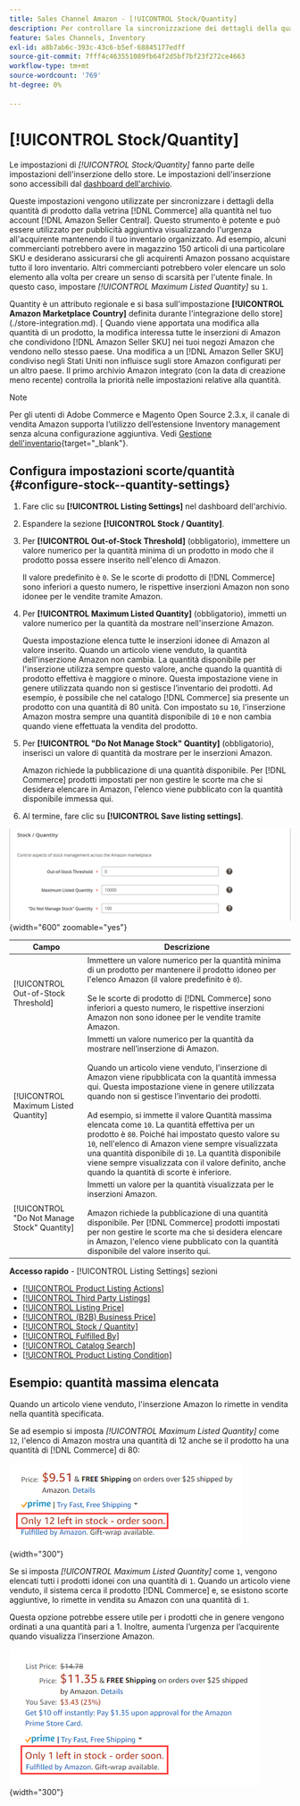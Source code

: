 ```yaml
---
title: Sales Channel Amazon - [!UICONTROL Stock/Quantity]
description: Per controllare la sincronizzazione dei dettagli della quantità di prodotto dal tuo archivio Commerce al tuo account [!DNL Amazon Seller Central] , aggiorna le impostazioni Stock/Quantità.
feature: Sales Channels, Inventory
exl-id: a8b7ab6c-393c-43c6-b5ef-68845177edff
source-git-commit: 7fff4c463551089fb64f2d5bf7bf23f272ce4663
workflow-type: tm+mt
source-wordcount: '769'
ht-degree: 0%

---
```


# [!UICONTROL Stock/Quantity]

Le impostazioni di *[!UICONTROL Stock/Quantity]* fanno parte delle impostazioni dell&#39;inserzione dello store. Le impostazioni dell&#39;inserzione sono accessibili dal [dashboard dell&#39;archivio](./amazon-store-dashboard.md).

Queste impostazioni vengono utilizzate per sincronizzare i dettagli della quantità di prodotto dalla vetrina [!DNL Commerce] alla quantità nel tuo account [!DNL Amazon Seller Central]. Questo strumento è potente e può essere utilizzato per pubblicità aggiuntiva visualizzando l&#39;urgenza all&#39;acquirente mantenendo il tuo inventario organizzato. Ad esempio, alcuni commercianti potrebbero avere in magazzino 150 articoli di una particolare SKU e desiderano assicurarsi che gli acquirenti Amazon possano acquistare tutto il loro inventario. Altri commercianti potrebbero voler elencare un solo elemento alla volta per creare un senso di scarsità per l&#39;utente finale. In questo caso, impostare *[!UICONTROL Maximum Listed Quantity]* su `1`.

Quantity è un attributo regionale e si basa sull&#39;impostazione **[!UICONTROL Amazon Marketplace Country]** definita durante l&#39;integrazione dello store](./store-integration.md). [ Quando viene apportata una modifica alla quantità di un prodotto, la modifica interessa tutte le inserzioni di Amazon che condividono [!DNL Amazon Seller SKU] nei tuoi negozi Amazon che vendono nello stesso paese. Una modifica a un [!DNL Amazon Seller SKU] condiviso negli Stati Uniti non influisce sugli store Amazon configurati per un altro paese. Il primo archivio Amazon integrato (con la data di creazione meno recente) controlla la priorità nelle impostazioni relative alla quantità.

>[!NOTE]
>
>Per gli utenti di Adobe Commerce e Magento Open Source 2.3.x, il canale di vendita Amazon supporta l’utilizzo dell’estensione Inventory management senza alcuna configurazione aggiuntiva. Vedi [Gestione dell&#39;inventario](https://docs.magento.com/user-guide/v2.3/catalog/inventory-management.html){target="_blank"}.

## Configura impostazioni scorte/quantità {#configure-stock--quantity-settings}

1. Fare clic su **[!UICONTROL Listing Settings]** nel dashboard dell&#39;archivio.

1. Espandere la sezione **[!UICONTROL Stock / Quantity]**.

1. Per **[!UICONTROL Out-of-Stock Threshold]** (obbligatorio), immettere un valore numerico per la quantità minima di un prodotto in modo che il prodotto possa essere inserito nell&#39;elenco di Amazon.

   Il valore predefinito è `0`. Se le scorte di prodotto di [!DNL Commerce] sono inferiori a questo numero, le rispettive inserzioni Amazon non sono idonee per le vendite tramite Amazon.

1. Per **[!UICONTROL Maximum Listed Quantity]** (obbligatorio), immetti un valore numerico per la quantità da mostrare nell&#39;inserzione Amazon.

   Questa impostazione elenca tutte le inserzioni idonee di Amazon al valore inserito. Quando un articolo viene venduto, la quantità dell&#39;inserzione Amazon non cambia. La quantità disponibile per l&#39;inserzione utilizza sempre questo valore, anche quando la quantità di prodotto effettiva è maggiore o minore. Questa impostazione viene in genere utilizzata quando non si gestisce l’inventario dei prodotti. Ad esempio, è possibile che nel catalogo [!DNL Commerce] sia presente un prodotto con una quantità di 80 unità. Con impostato su `10`, l&#39;inserzione Amazon mostra sempre una quantità disponibile di `10` e non cambia quando viene effettuata la vendita del prodotto.

1. Per **[!UICONTROL "Do Not Manage Stock" Quantity]** (obbligatorio), inserisci un valore di quantità da mostrare per le inserzioni Amazon.

   Amazon richiede la pubblicazione di una quantità disponibile. Per [!DNL Commerce] prodotti impostati per non gestire le scorte ma che si desidera elencare in Amazon, l&#39;elenco viene pubblicato con la quantità disponibile immessa qui.

1. Al termine, fare clic su **[!UICONTROL Save listing settings]**.

![Impostazioni magazzino/quantità](assets/amazon-stock-quantity.png){width="600" zoomable="yes"}

| Campo | Descrizione |
|---------------------------------------------|--------------------------------------------------------------------------------------------------------------------------------------------------------------------------------------------------------------------------------------------------------------------------------------------------------------------------------------------------------------------------------------------------------------------------------------------------------------------------------------------------------------------------------------------------------------------------------------------------|
| [!UICONTROL Out-of-Stock Threshold] | Immettere un valore numerico per la quantità minima di un prodotto per mantenere il prodotto idoneo per l&#39;elenco Amazon (il valore predefinito è `0`).<br><br>Se le scorte di prodotto di [!DNL Commerce] sono inferiori a questo numero, le rispettive inserzioni Amazon non sono idonee per le vendite tramite Amazon. |
| [!UICONTROL Maximum Listed Quantity] | Immetti un valore numerico per la quantità da mostrare nell’inserzione di Amazon.<br><br>Quando un articolo viene venduto, l&#39;inserzione di Amazon viene ripubblicata con la quantità immessa qui. Questa impostazione viene in genere utilizzata quando non si gestisce l’inventario dei prodotti.<br><br>Ad esempio, si immette il valore Quantità massima elencata come `10`. La quantità effettiva per un prodotto è `80`. Poiché hai impostato questo valore su `10`, nell&#39;elenco di Amazon viene sempre visualizzata una quantità disponibile di `10`. La quantità disponibile viene sempre visualizzata con il valore definito, anche quando la quantità di scorte è inferiore. |
| [!UICONTROL "Do Not Manage Stock" Quantity] | Immetti un valore per la quantità visualizzata per le inserzioni Amazon.<br><br>Amazon richiede la pubblicazione di una quantità disponibile. Per [!DNL Commerce] prodotti impostati per non gestire le scorte ma che si desidera elencare in Amazon, l&#39;elenco viene pubblicato con la quantità disponibile del valore inserito qui. |

**Accesso rapido** - [!UICONTROL Listing Settings] sezioni

- [[!UICONTROL Product Listing Actions]](./product-listing-actions.md)
- [[!UICONTROL Third Party Listings]](./third-party-listing-settings.md)
- [[!UICONTROL Listing Price]](./listing-price.md)
- [[!UICONTROL (B2B) Business Price]](./business-pricing.md)
- [[!UICONTROL Stock / Quantity]](./stock-quantity.md)
- [[!UICONTROL Fulfilled By]](./fulfilled-by.md)
- [[!UICONTROL Catalog Search]](./catalog-search.md)
- [[!UICONTROL Product Listing Condition]](./product-listing-condition.md)

## Esempio: quantità massima elencata

Quando un articolo viene venduto, l&#39;inserzione Amazon lo rimette in vendita nella quantità specificata.

Se ad esempio si imposta *[!UICONTROL Maximum Listed Quantity]* come `12`, l&#39;elenco di Amazon mostra una quantità di 12 anche se il prodotto ha una quantità di [!DNL Commerce] di 80:

![Quantità massima elencata esempio 1](assets/amazon-max-listed-quantity.png){width="300"}

Se si imposta *[!UICONTROL Maximum Listed Quantity]* come `1`, vengono elencati tutti i prodotti idonei con una quantità di `1`. Quando un articolo viene venduto, il sistema cerca il prodotto [!DNL Commerce] e, se esistono scorte aggiuntive, lo rimette in vendita su Amazon con una quantità di `1`.

Questa opzione potrebbe essere utile per i prodotti che in genere vengono ordinati a una quantità pari a 1. Inoltre, aumenta l’urgenza per l’acquirente quando visualizza l’inserzione Amazon.

![Quantità massima elencata esempio 2](assets/amazon-max-listed-quantity-1.png){width="300"}
